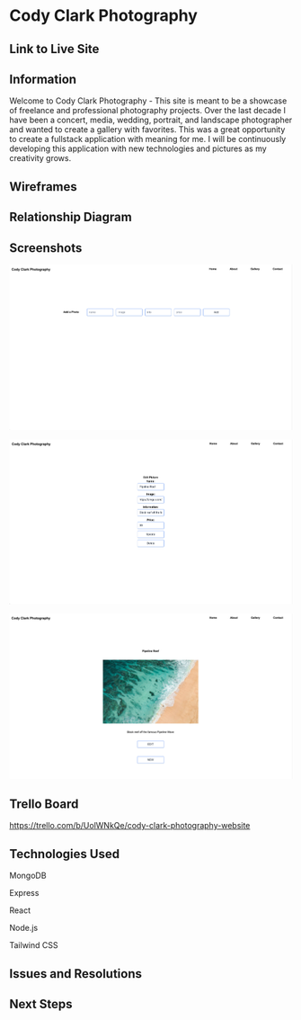 # Cody Clark Photography 

## Link to Live Site

## Information

Welcome to Cody Clark Photography - This site is meant to be a showcase of freelance and professional photography projects. Over the last decade I have been a concert, media, wedding, portrait, and landscape photographer and wanted to create a gallery with favorites. This was a great opportunity to create a fullstack application with meaning for me. I will be continuously developing this application with new technologies and pictures as my creativity grows.

## Wireframes

## Relationship Diagram

## Screenshots

![](public/images/Screen%20Shot%202023-03-13%20at%202.06.01%20PM.png)

![](public/images/Screen%20Shot%202023-03-13%20at%202.05.49%20PM.png)

![](public/images/Screen%20Shot%202023-03-13%20at%202.05.37%20PM.png)

## Trello Board

https://trello.com/b/UolWNkQe/cody-clark-photography-website

## Technologies Used

MongoDB

Express

React

Node.js

Tailwind CSS

## Issues and Resolutions

## Next Steps
